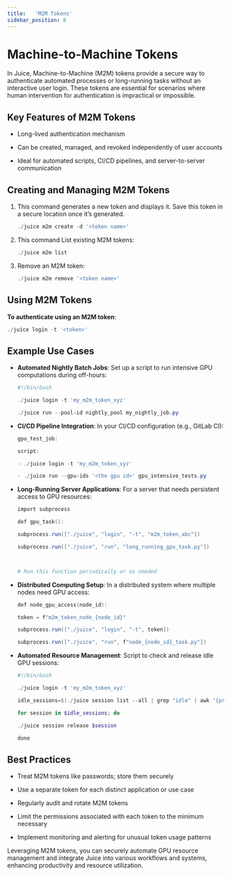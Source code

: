 ```yaml
---
title:   'M2M Tokens'
sidebar_position: 8
---
```

# Machine-to-Machine Tokens

In Juice, Machine-to-Machine (M2M) tokens provide a secure way to authenticate automated processes or long-running tasks without an interactive user login. These tokens are essential for scenarios where human intervention for authentication is impractical or impossible. 

## Key Features of M2M Tokens 

- Long-lived authentication mechanism 

- Can be created, managed, and revoked independently of user accounts 

- Ideal for automated scripts, CI/CD pipelines, and server-to-server communication 


## Creating and Managing M2M Tokens 

1. This command generates a new token and displays it. Save this token in a secure location once it’s generated.
    ```powershell
    ./juice m2m create -d '<token name>'
    ```

2. This command List existing M2M tokens:
    ```powershell
    ./juice m2m list 
    ```

3. Remove an M2M token:
    ```powershell
    ./juice m2m remove '<token name>'
    ```

## Using M2M Tokens 

**To authenticate using an M2M token**:
```powershell
./juice login -t '<token>'
```

## Example Use Cases 

- **Automated Nightly Batch Jobs**: Set up a script to run intensive GPU computations during off-hours: 
    ```powershell
    #!/bin/bash 

    ./juice login -t 'my_m2m_token_xyz' 

    ./juice run --pool-id nightly_pool my_nightly_job.py 
    ```

- **CI/CD Pipeline Integration**: In your CI/CD configuration (e.g., GitLab CI): 
    ```powershell
    gpu_test_job: 

    script: 

    - ./juice login -t 'my_m2m_token_xyz'

    - ./juice run --gpu-ids '<the gpu id>' gpu_intensive_tests.py 
    ```

- **Long-Running Server Applications**: For a server that needs persistent access to GPU resources: 
    ```powershell
    import subprocess 

    def gpu_task(): 

    subprocess.run(["./juice", "login", "-t", "m2m_token_abc"]) 

    subprocess.run(["./juice", "run", "long_running_gpu_task.py"]) 

 

    # Run this function periodically or as needed 
    ```

- **Distributed Computing Setup**: In a distributed system where multiple nodes need GPU access:
    ```powershell
    def node_gpu_access(node_id): 

    token = f"m2m_token_node_{node_id}" 

    subprocess.run(["./juice", "login", "-t", token]) 

    subprocess.run(["./juice", "run", f"node_{node_id}_task.py"]) 
    ```

- **Automated Resource Management**: Script to check and release idle GPU sessions: 
    ```powershell
    #!/bin/bash 

    ./juice login -t 'my_m2m_token_xyz' 

    idle_sessions=$(./juice session list --all | grep "idle" | awk '{print $1}') 

    for session in $idle_sessions; do 

    ./juice session release $session 

    done
    ```

## Best Practices 

- Treat M2M tokens like passwords; store them securely 

- Use a separate token for each distinct application or use case 

- Regularly audit and rotate M2M tokens 

- Limit the permissions associated with each token to the minimum necessary 

- Implement monitoring and alerting for unusual token usage patterns 


Leveraging M2M tokens, you can securely automate GPU resource management and integrate Juice into various workflows and systems, enhancing productivity and resource utilization.          
